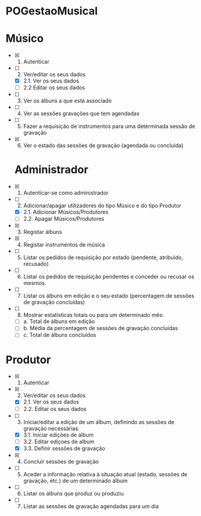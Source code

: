 # POGestaoMusical

   # Músico
  - [X] 1. Autenticar 
  - [ ] 2. Ver/editar os seus dados
    - [X] 2.1. Ver os seus dados
    - [ ] 2.2 Editar os seus dados 
  - [ ] 3. Ver os álbuns a que está associado
  - [ ] 4. Ver as sessões gravações que tem agendadas
  - [ ] 5. Fazer a requisição de instrumentos para uma determinada sessão de gravação
  - [X] 6. Ver o estado das sessões de gravação (agendada ou concluída) 

    # Administrador
  - [X] 1. Autenticar-se como administrador
  - [ ] 2. Adicionar/apagar utilizadores do tipo Músico e do tipo Produtor
    - [X] 2.1. Adicionar Músicos/Produtores
    - [ ] 2.2. Apagar Músicos/Produtores
  - [X] 3. Registar álbuns
  - [X] 4. Registar instrumentos de música
  - [ ] 5. Listar os pedidos de requisição por estado (pendente, atribuído, recusado)
  - [ ] 6. Listar os pedidos de requisição pendentes e conceder ou recusar os mesmos.
  - [ ] 7. Listar os álbuns em edição e o seu estado (percentagem de sessões de gravação
    concluídas)
  - [ ] 8. Mostrar estatísticas totais ou para um determinado mês:
    - [ ] a. Total de álbuns em edição
    - [ ] b. Média da percentagem de sessões de gravação concluídas
    - [ ] c. Total de álbuns concluídos 
 
 # Produtor
  - [X] 1. Autenticar
  - [X] 2. Ver/editar os seus dados
    - [x] 2.1. Ver os seus dados
    - [ ] 2.2. Editar os seus dados 
  - [ ] 3. Iniciar/editar a edição de um álbum, definindo as sessões de gravação
    necessárias
    - [X] 3.1. Iniciar edições de album
    - [ ] 3.2. Editar ediçoes de album
    - [X] 3.3. Definir sessões de gravação
  - [X] 4. Concluir sessões de gravação
  - [ ] 5. Aceder a informação relativa à situação atual (estado, sessões de gravação,
    etc.) de um determinado álbum
  - [ ] 6. Listar os álbuns que produz ou produziu
  - [ ] 7. Listar as sessões de gravação agendadas para um dia 
